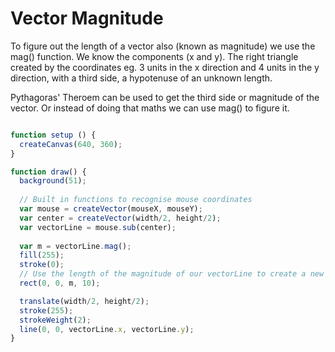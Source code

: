 # Vector Magnitude

To figure out the length of a vector also (known as magnitude) we use the mag() function. We know the components (x and y). The right triangle created by the coordinates eg. 3 units in the x direction and 4 units in the y direction, with a third side, a hypotenuse of an unknown length. 

Pythagoras' Theroem can be used to get the third side or magnitude of the vector. Or instead of doing that maths we can use mag() to figure it.


``` js

function setup () {
  createCanvas(640, 360);
}

function draw() {
  background(51);
  
  // Built in functions to recognise mouse coordinates
  var mouse = createVector(mouseX, mouseY);
  var center = createVector(width/2, height/2);
  var vectorLine = mouse.sub(center);
  
  var m = vectorLine.mag();
  fill(255);
  stroke(0);
  // Use the length of the magnitude of our vectorLine to create a new rectangle every frame starting at 0,0
  rect(0, 0, m, 10);

  translate(width/2, height/2);
  stroke(255);
  strokeWeight(2);
  line(0, 0, vectorLine.x, vectorLine.y);
}
```